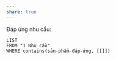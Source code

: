 ```yaml
---
share: true
---
```

Đáp ứng nhu cầu:
```dataview
LIST
FROM "1 Nhu cầu"
WHERE contains(sản-phẩm-đáp-ứng, [[]])
```